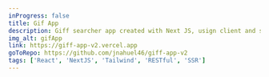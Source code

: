 ```yaml
---
inProgress: false
title: Gif App
description: Giff searcher app created with Next JS, usign client and server components and RESTful API to fetch the data from the Gif API and render .
img_alt: gifApp
link: https://giff-app-v2.vercel.app
goToRepo: https://github.com/jnahuel46/giff-app-v2
tags: ['React', 'NextJS', 'Tailwind', 'RESTful', 'SSR']
---
```

